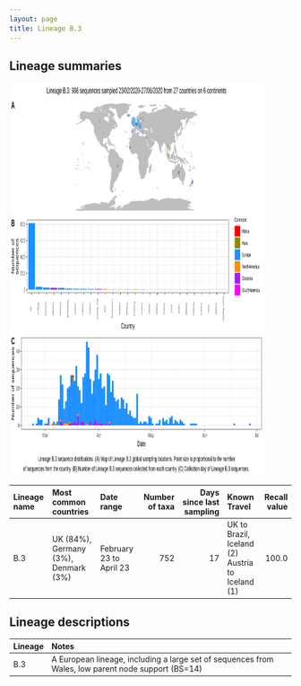 ```yaml
---
layout: page
title: Lineage B.3
---
```




<h2> Lineage summaries</h2>

<img src="../assets/images/B.3.svg" alt="B.3 lineage summary figure" width="90%" height="700px" />


| Lineage name | Most common countries | Date range | Number of taxa |  Days since last sampling | Known Travel | Recall value |
|:-----|:-----|:-------|-------:|-------:|:---------|--------:|
| B.3 | UK (84%), Germany (3%), Denmark (3%) | February 23 to April 23 | 752 | 17 | UK to Brazil, Iceland (2)<br/> Austria to Iceland (1)<br/> | 100.0 |

<h2>Lineage descriptions</h2>

| Lineage | Notes |
|:-----|:-----|
| B.3 | A European lineage, including a large set of sequences from Wales, low parent node support (BS=14) |

